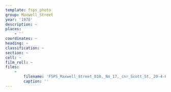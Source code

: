 ```yaml
---
template: fsps_photo
group: Maxwell_Street
year: '1978'
description: ~
places:
    - ''
coordinates: ~
heading: ~
classification: ~
section: ~
cell: ~
film_roll: ~
files:
    -
        filename: 'FSPS_Maxwell_Street_010,_No_17,_cnr_Scott_St,_20-4-H,_1978.png'
        caption: ''
---
```

